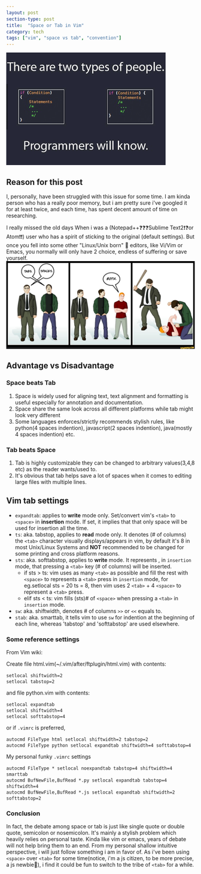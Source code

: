 ```yaml
---
layout: post
section-type: post
title:  "Space or Tab in Vim"
category: tech
tags: ["vim", "space vs tab", "convention"]
---
```


![tab vs space sample](/img/posts/2016-09-07/1.png)

## Reason for this post

I, personally, have been struggled with this issue for some time. I am kinda person who has a really poor memory, but i am pretty sure i've googled it for at least twice, and each time, has spent decent amount of time on researching.

I really missed the old days When i was a (Notepad++❓❓❓Sublime Text2❗️❓or Atom❗️❗️) user who has a spirit of sticking to the original (default settings). But once you fell into some other "Linux/Unix born" 👻 editors, like Vi/Vim or Emacs, you normally will only have 2 choice, endless of suffering or save yourself.
![tab vs space comic](/img/posts/2016-09-07/2.png)

## Advantage vs Disadvantage

### Space beats Tab
1. Space is widely used for aligning text, text alignment and formatting is useful especially for annotation and documentation.
2. Space share the same look across all different platforms while tab might look very different
3. Some languages enforces/strictly recommends stylish rules, like python(4 spaces indention), javascript(2 spaces indention), java(mostly 4 spaces indention) etc.

### Tab beats Space
1. Tab is highly customizable they can be changed to arbitrary values(3,4,8 etc) as the reader wants/used to.
2. It's obvious that tab helps save a lot of spaces when it comes to editing large files with multiple lines.


## Vim tab settings

- `expandtab`: applies to **write** mode only. Set/convert vim's `<tab>` to `<space>` in **insertion** mode. If set, it implies that that only space will be used for insertion all the time.
- `ts`: aka. tabstop, applies to **read** mode only. It denotes (# of columns) the `<tab>` character visually displays/appears in vim, by default it's 8 in most Unix/Linux Systems and **NOT** recommended to be changed for some printing and cross platform reasons.
- `sts`: aka. softtabstop, applies to **write** mode. It represents , in `insertion` mode, that pressing a `<tab>` key (# of columns) will be inserted.
	- if sts > ts: vim uses as many `<tab>` as possible and fill the rest with `<space>` to represents a `<tab>` press in `insertion` mode, for eg.setlocal sts = 20 ts = 8, then vim uses 2 `<tab>` + 4 `<space>` to represent a `<tab>` press.
	- elif sts < ts: vim fills (sts)# of `<space>` when pressing a `<tab>` in `insertion` mode.
- `sw`: aka. shiftwidth, denotes # of columns `>>` or `<<` equals to.
- `stab`: aka. smarttab, it tells vim to use `sw` for indention at the beginning of each line, whereas 'tabstop' and 'softtabstop' are used elsewhere.

### Some reference settings

From Vim wiki:

Create file html.vim(~/.vim/after/ftplugin/html.vim) with contents:
```
setlocal shiftwidth=2
setlocal tabstop=2
```

and file python.vim with contents:

```
setlocal expandtab
setlocal shiftwidth=4
setlocal softtabstop=4
```

or if `.vimrc` is preferred,

```
autocmd FileType html setlocal shiftwidth=2 tabstop=2
autocmd FileType python setlocal expandtab shiftwidth=4 softtabstop=4
```

My personal funky `.vimrc` settings

```
autocmd FileType * setlocal noexpandtab tabstop=4 shiftwidth=4 smarttab
autocmd BufNewFile,BufRead *.py setlocal expandtab tabstop=4 shiftwidth=4
autocmd BufNewFile,BufRead *.js setlocal expandtab shiftwidth=2 softtabstop=2
```

### Conclusion
In fact, the debate among space or tab is just like single quote or double quote, semicolon or nosemicolon. It's mainly a stylish problem which heavily relies on personal taste. Kinda like vim or emacs, years of debate will not help bring them to an end. From my personal shallow intuitive perspective, i will just follow something i am in favor of. As i've been using `<space>` over `<tab>` for some time(notice, i'm a js citizen, to be more precise, a js newbie👶), i find it could be fun to switch to the tribe of `<tab>` for a while.
